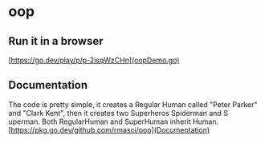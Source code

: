 # oop
## Run it in a browser
[https://go.dev/play/p/p-2isqWzCHn](oopDemo.go)

## Documentation
The code is pretty simple, it creates a Regular Human called "Peter Parker" and "Clark Kent", then it creates two Superheros Spiderman and S
uperman. Both RegularHuman and SuperHuman inherit Human.
[https://pkg.go.dev/github.com/rmasci/oop](Documentation)
